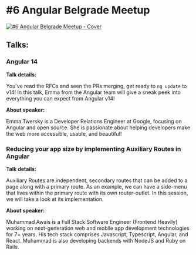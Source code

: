 # #6 Angular Belgrade Meetup

[![#6 Angular Belgrade Meetup - Cover](https://user-images.githubusercontent.com/17877290/169714396-f245a31e-1f81-4994-9e27-3194e70212e1.PNG)](https://youtu.be/m08G2WgwVdo)

## Talks:

### Angular 14

**Talk details:**

You've read the RFCs and seen the PRs merging, get ready to `ng update` to v14!
In this talk, Emma from the Angular team will give a sneak peek into everything you can expect from Angular v14!

**About speaker:**

Emma Twersky is a Developer Relations Engineer at Google, focusing on Angular and open source.
She is passionate about helping developers make the web more accessible, usable, and beautiful!

### Reducing your app size by implementing Auxiliary Routes in Angular

**Talk details:**

Auxiliary Routes are independent, secondary routes that can be added to a page along with a primary route.
As an example, we can have a side-menu that lives within the primary route with its own router-outlet.
In this session, we will take a look at its implementation.

**About speaker:**

Muhammad Awais is a Full Stack Software Engineer (Frontend Heavily) working on next-generation web and mobile app development technologies for 7+ years.
His tech stack comprises Javascript, Typescript, Angular, and React.
Muhammad is also developing backends with NodeJS and Ruby on Rails.

